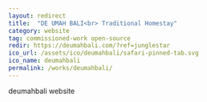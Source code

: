 ```yaml
---
layout: redirect
title:  "DE UMAH BALI<br> Traditional Homestay"
category: website
tag: commissioned-work open-source
redir: https://deumahbali.com/?ref=junglestar
ico_url: /assets/ico/deumahbali/safari-pinned-tab.svg
ico_name: deumahbali
permalink: /works/deumahbali/
---
```


deumahbali website
